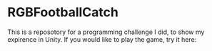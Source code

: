 # RGBFootballCatch
This is a reposotory for a programming challenge I did, to show my expirence in Unity. If you would like to play the game, try it here: 
